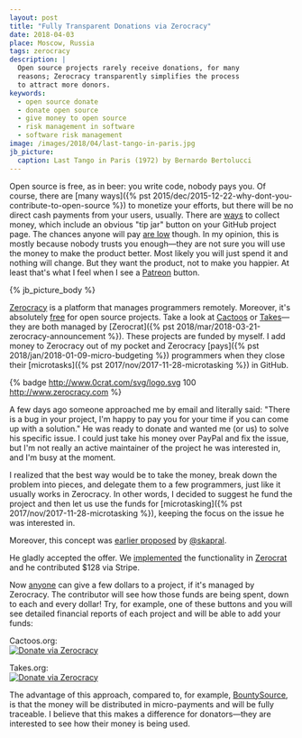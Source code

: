 ```yaml
---
layout: post
title: "Fully Transparent Donations via Zerocracy"
date: 2018-04-03
place: Moscow, Russia
tags: zerocracy
description: |
  Open source projects rarely receive donations, for many
  reasons; Zerocracy transparently simplifies the process
  to attract more donors.
keywords:
  - open source donate
  - donate open source
  - give money to open source
  - risk management in software
  - software risk management
image: /images/2018/04/last-tango-in-paris.jpg
jb_picture:
  caption: Last Tango in Paris (1972) by Bernardo Bertolucci
---
```


Open source is free, as in beer: you write code, nobody pays you. Of course,
there are [many ways]({% pst 2015/dec/2015-12-22-why-dont-you-contribute-to-open-source %})
to monetize your efforts, but there will be no
direct cash payments from your users, usually. There are [ways](https://hackernoon.com/why-funding-open-source-is-hard-652b7055569d)
to collect money, which include an obvious "tip jar" button on your GitHub project page.
The chances anyone will pay
[are low](https://news.ycombinator.com/item?id=14446516) though. In my opinion,
this is mostly because nobody trusts you enough&mdash;they are not sure you will
use the money to make the product better. Most likely you will just spend it
and nothing will change. But they want the product, not to make you happier.
At least that's what I feel when I see a [Patreon](https://patreon.com/) button.

<!--more-->

{% jb_picture_body %}

[Zerocracy](http://www.zerocracy.com) is a platform that manages programmers remotely.
Moreover, it's absolutely [free](http://www.zerocracy.com/policy.html#23) for open source projects. Take a
look at [Cactoos](http://www.cactoos.org) or [Takes](http://www.takes.org)&mdash;they
are both managed by
[Zerocrat]({% pst 2018/mar/2018-03-21-zerocracy-announcement %}). These projects
are funded by myself. I add money to Zerocracy out of my pocket and Zerocracy
[pays]({% pst 2018/jan/2018-01-09-micro-budgeting %})
programmers when they close their [microtasks]({% pst 2017/nov/2017-11-28-microtasking %}) in GitHub.

{% badge http://www.0crat.com/svg/logo.svg 100 http://www.zerocracy.com %}

A few days ago someone approached me by email and literally said: "There
is a bug in your project, I'm happy to pay you for your time if you can come
up with a solution." He was ready to donate and wanted me (or us) to solve
his specific issue. I could just take his money over PayPal and fix the issue,
but I'm not really an active maintainer of the project he was interested in,
and I'm busy at the moment.

I realized that the best way would be to take the money,
break down the problem into pieces, and delegate them to a few programmers,
just like it usually works in Zerocracy. In other words, I decided to suggest
he fund the project and then let us use the funds for
[microtasking]({% pst 2017/nov/2017-11-28-microtasking %}),
keeping the focus on the issue he was interested in.

Moreover, this concept was
[earlier proposed](https://github.com/zerocracy/datum/issues/212)
by [@skapral](https://github.com/skapral).

He gladly accepted the offer.
We [implemented](https://github.com/zerocracy/farm/issues/866) the functionality in
[Zerocrat](https://www.0crat.com) and he contributed $128 via Stripe.

Now [anyone](http://www.zerocracy.com/policy.html#50)
can give a few dollars to a project, if it's
managed by Zerocracy. The contributor will see how those funds are being spent, down to each and every dollar!
Try, for example, one of these buttons and you will see detailed
financial reports of each project and will be able to add your funds:

Cactoos.org:<br/>
[![Donate via Zerocracy](https://www.0crat.com/contrib-badge/C63314D6Z.svg)](https://www.0crat.com/contrib/C63314D6Z)

Takes.org:<br/>
[![Donate via Zerocracy](https://www.0crat.com/contrib-badge/C3FFK3YAY.svg)](https://www.0crat.com/contrib/C3FFK3YAY)

The advantage of this approach, compared to, for example,
[BountySource](https://www.bountysource.com/), is that the money will
be distributed in micro-payments and will be fully traceable. I believe
that this makes a difference for donators&mdash;they are interested to see
how their money is being used.


